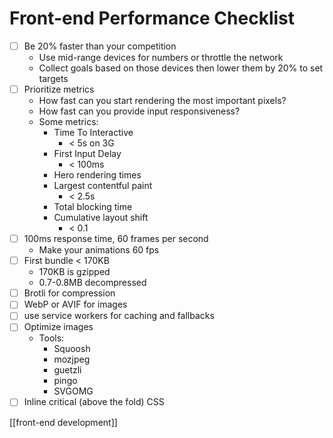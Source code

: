 # Front-end Performance Checklist

- [ ] Be 20% faster than your competition
	- Use mid-range devices for numbers or throttle the network
	- Collect goals based on those devices then lower them by 20% to set targets
- [ ] Prioritize metrics
	- How fast can you start rendering the most important pixels?
	- How fast can you provide input responsiveness?
	- Some metrics:
		- Time To Interactive
			- < 5s on 3G
		- First Input Delay
			- < 100ms
		- Hero rendering times
		- Largest contentful paint
			- < 2.5s
		- Total blocking time
		- Cumulative layout shift
			- < 0.1
- [ ] 100ms response time, 60 frames per second
	- Make your animations 60 fps
- [ ] First bundle < 170KB
	- 170KB is gzipped
	- 0.7-0.8MB decompressed
- [ ] Brotli for compression
- [ ] WebP or AVIF for images
- [ ] use service workers for caching and fallbacks
- [ ] Optimize images
	- Tools:
		- Squoosh
		- mozjpeg
		- guetzli
		- pingo
		- SVGOMG
- [ ] Inline critical (above the fold) CSS

[[front-end development]] 
